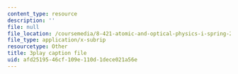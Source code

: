 ```yaml
---
content_type: resource
description: ''
file: null
file_location: /coursemedia/8-421-atomic-and-optical-physics-i-spring-2014/afd2519546cf109e110d1dece021a56e_zMlEb29UlKw.srt
file_type: application/x-subrip
resourcetype: Other
title: 3play caption file
uid: afd25195-46cf-109e-110d-1dece021a56e
---
```

